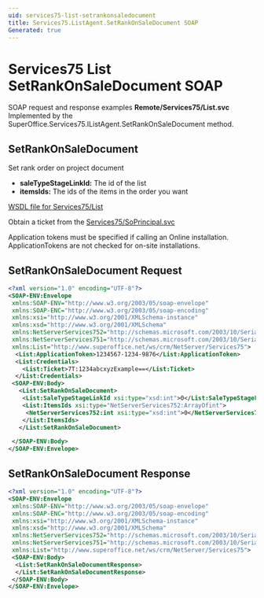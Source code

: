 ```yaml
---
uid: services75-list-setrankonsaledocument
title: Services75.ListAgent.SetRankOnSaleDocument SOAP
Generated: true
---
```


# Services75 List SetRankOnSaleDocument SOAP

SOAP request and response examples **Remote/Services75/List.svc**
Implemented by the <see cref="M:SuperOffice.Services75.IListAgent.SetRankOnSaleDocument">SuperOffice.Services75.IListAgent.SetRankOnSaleDocument</see> method.

## SetRankOnSaleDocument

Set rank order on project document

* **saleTypeStageLinkId:** The id of the list
* **itemsIds:** The ids of the items in the order you want



[WSDL file for Services75/List](../Services75-List.md)

Obtain a ticket from the [Services75/SoPrincipal.svc](../SoPrincipal/index.md)

Application tokens must be specified if calling an Online installation. ApplicationTokens are not checked for on-site installations.

## SetRankOnSaleDocument Request

```xml
<?xml version="1.0" encoding="UTF-8"?>
<SOAP-ENV:Envelope
 xmlns:SOAP-ENV="http://www.w3.org/2003/05/soap-envelope"
 xmlns:SOAP-ENC="http://www.w3.org/2003/05/soap-encoding"
 xmlns:xsi="http://www.w3.org/2001/XMLSchema-instance"
 xmlns:xsd="http://www.w3.org/2001/XMLSchema"
 xmlns:NetServerServices752="http://schemas.microsoft.com/2003/10/Serialization/Arrays"
 xmlns:NetServerServices751="http://schemas.microsoft.com/2003/10/Serialization/"
 xmlns:List="http://www.superoffice.net/ws/crm/NetServer/Services75">
  <List:ApplicationToken>1234567-1234-9876</List:ApplicationToken>
  <List:Credentials>
    <List:Ticket>7T:1234abcxyzExample==</List:Ticket>
  </List:Credentials>
 <SOAP-ENV:Body>
   <List:SetRankOnSaleDocument>
    <List:SaleTypeStageLinkId xsi:type="xsd:int">0</List:SaleTypeStageLinkId>
    <List:ItemsIds xsi:type="NetServerServices752:ArrayOfint">
     <NetServerServices752:int xsi:type="xsd:int">0</NetServerServices752:int>
    </List:ItemsIds>
   </List:SetRankOnSaleDocument>

 </SOAP-ENV:Body>
</SOAP-ENV:Envelope>

```


## SetRankOnSaleDocument Response

```xml
<?xml version="1.0" encoding="UTF-8"?>
<SOAP-ENV:Envelope
 xmlns:SOAP-ENV="http://www.w3.org/2003/05/soap-envelope"
 xmlns:SOAP-ENC="http://www.w3.org/2003/05/soap-encoding"
 xmlns:xsi="http://www.w3.org/2001/XMLSchema-instance"
 xmlns:xsd="http://www.w3.org/2001/XMLSchema"
 xmlns:NetServerServices752="http://schemas.microsoft.com/2003/10/Serialization/Arrays"
 xmlns:NetServerServices751="http://schemas.microsoft.com/2003/10/Serialization/"
 xmlns:List="http://www.superoffice.net/ws/crm/NetServer/Services75">
 <SOAP-ENV:Body>
  <List:SetRankOnSaleDocumentResponse>
  </List:SetRankOnSaleDocumentResponse>
 </SOAP-ENV:Body>
</SOAP-ENV:Envelope>

```

